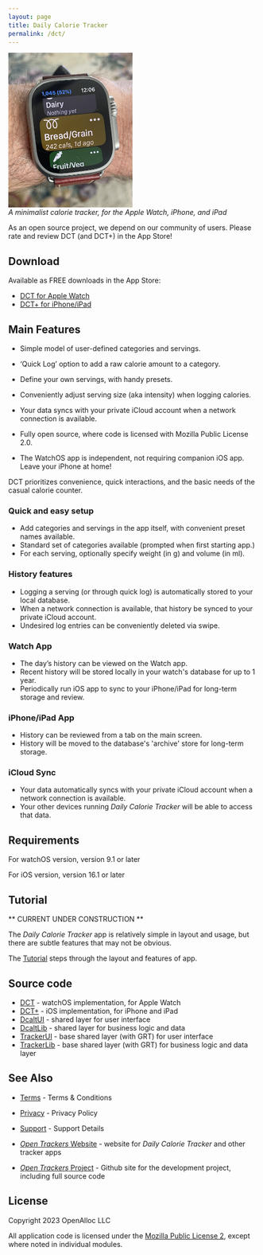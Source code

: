 ```yaml
---
layout: page
title: Daily Calorie Tracker
permalink: /dct/
---
```


<div style="width: 250px; height: 298px;"> 
<img src="/assets/images/dct-on-wrist.jpeg" style="width: inherit" /> 
</div> 
<p/>

_A minimalist calorie tracker, for the Apple Watch, iPhone, and iPad_

As an open source project, we depend on our community of users. Please rate and review DCT (and DCT+) in the App Store!

## Download

Available as FREE downloads in the App Store:

- [DCT for Apple Watch](https://apps.apple.com/us/app/daily-calorie-tracker/id6445856852)
- [DCT+ for iPhone/iPad](https://apps.apple.com/us/app/daily-calorie-tracker/id6445856794)

## Main Features

- Simple model of user-defined categories and servings.
- ‘Quick Log’ option to add a raw calorie amount to a category.
- Define your own servings, with handy presets.
- Conveniently adjust serving size (aka intensity) when logging calories.

- Your data syncs with your private iCloud account when a network connection is available.
- Fully open source, where code is licensed with Mozilla Public License 2.0.
- The WatchOS app is independent, not requiring companion iOS app. Leave your iPhone at home!

DCT prioritizes convenience, quick interactions, and the basic needs of the casual calorie counter.

### Quick and easy setup

- Add categories and servings in the app itself, with convenient preset names available.
- Standard set of categories available (prompted when first starting app.)
- For each serving, optionally specify weight (in g) and volume (in ml).

### History features

- Logging a serving (or through quick log) is automatically stored to your local database.
- When a network connection is available, that history be synced to your private iCloud account.
- Undesired log entries can be conveniently deleted via swipe.

### Watch App

- The day’s history can be viewed on the Watch app. 
- Recent history will be stored locally in your watch's database for up to 1 year. 
- Periodically run iOS app to sync to your iPhone/iPad for long-term storage and review.

### iPhone/iPad App

- History can be reviewed from a tab on the main screen.
- History will be moved to the database's 'archive' store for long-term storage.

### iCloud Sync

- Your data automatically syncs with your private iCloud account when a network connection is available.
- Your other devices running _Daily Calorie Tracker_ will be able to access that data.

## Requirements

For watchOS version, version 9.1 or later

For iOS version, version 16.1 or later

## Tutorial

** CURRENT UNDER CONSTRUCTION **

The _Daily Calorie Tracker_ app is relatively simple in layout and usage, but there are subtle features that may not be obvious.

The [Tutorial](/dct/tutorial/) steps through the layout and features of app.

## Source code

* [DCT](https://github.com/open-trackers/Daily-Calorie-Tracker-Watch-App) - watchOS implementation, for Apple Watch
* [DCT+](https://github.com/open-trackers/Daily-Calorie-Tracker-Plus-App) - iOS implementation, for iPhone and iPad
* [DcaltUI](https://github.com/open-trackers/DcaltUI/) - shared layer for user interface
* [DcaltLib](https://github.com/open-trackers/DcaltLib/) - shared layer for business logic and data
* [TrackerUI](https://github.com/open-trackers/TrackerUI/) - base shared layer (with GRT) for user interface
* [TrackerLib](https://github.com/open-trackers/TrackerLib/) - base shared layer (with GRT) for business logic and data layer

## See Also

* [Terms](/terms/) - Terms & Conditions
* [Privacy](/privacy/) - Privacy Policy
* [Support](/support/) - Support Details

* [_Open Trackers_ Website](https://open-trackers.github.io) - website for _Daily Calorie Tracker_ and other tracker apps
* [_Open Trackers_ Project](https://github.com/open-trackers) - Github site for the development project, including full source code

## License

Copyright 2023 OpenAlloc LLC

All application code is licensed under the [Mozilla Public License 2](https://www.mozilla.org/en-US/MPL/2.0/), except where noted in individual modules.

